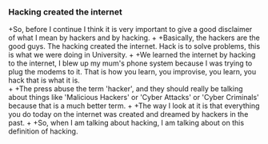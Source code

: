 ### Hacking created the internet

+So, before I continue I think it is very important to give a good disclaimer of what I mean by hackers and by hacking.
 +
 +Basically, the hackers are the good guys. The hacking created the internet. Hack is to solve problems, this is what we were doing in University.
 +
 +We learned the internet by hacking to the internet, I blew up my mum's phone system because I was trying to plug the modems to it. That is how you learn, you improvise, you learn, you hack that is what it is.  
 +
 +The press abuse the term 'hacker', and they should really be talking about things like 'Malicious Hackers' or 'Cyber Attacks' or 'Cyber Criminals' because that is a much better term.
 +
 +The way I look at it is that everything you do today on the internet was created and dreamed by hackers in the past.
 +
 +So, when I am talking about hacking, I am talking about on this definition of hacking.

